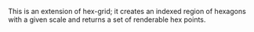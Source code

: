 This is an extension of hex-grid; it creates an indexed region of hexagons 
with a given scale and returns a set of renderable hex points. 
